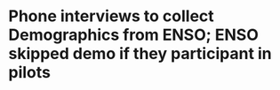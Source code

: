 # Phone interviews to collect Demographics from ENSO; ENSO skipped demo if they participant in pilots 
